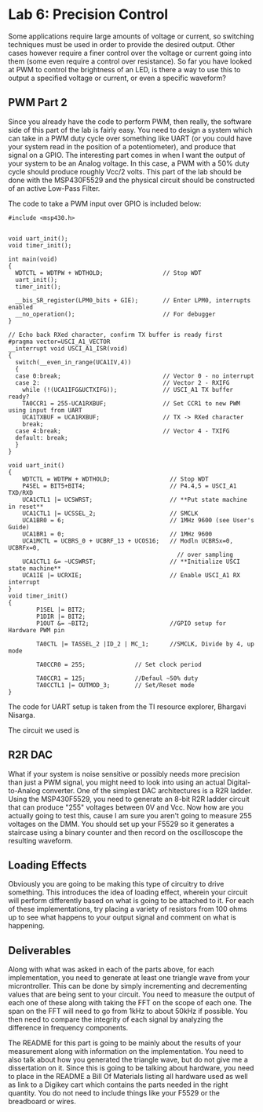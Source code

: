 # Lab 6: Precision Control
Some applications require large amounts of voltage or current, so switching techniques must be used in order to provide the desired output. Other cases however require a finer control over the voltage or current going into them (some even require a control over resistance). So far you have looked at PWM to control the brightness of an LED, is there a way to use this to output a specified voltage or current, or even a specific waveform?

## PWM Part 2
Since you already have the code to perform PWM, then really, the software side of this part of the lab is fairly easy. You need to design a system which can take in a PWM duty cycle over something like UART (or you could have your system read in the position of a potentiometer), and produce that signal on a GPIO. The interesting part comes in when I want the output of your system to be an Analog voltage. In this case, a PWM with a 50% duty cycle should produce roughly Vcc/2 volts. This part of the lab should be done with the MSP430F5529 and the physical circuit should be constructed of an active Low-Pass Filter.

The code to take a PWM input over GPIO is included below:

```
#include <msp430.h>


void uart_init();
void timer_init();

int main(void)
{
  WDTCTL = WDTPW + WDTHOLD;                 // Stop WDT
  uart_init();
  timer_init();

  __bis_SR_register(LPM0_bits + GIE);       // Enter LPM0, interrupts enabled
  __no_operation();                         // For debugger
}

// Echo back RXed character, confirm TX buffer is ready first
#pragma vector=USCI_A1_VECTOR
__interrupt void USCI_A1_ISR(void)
{
  switch(__even_in_range(UCA1IV,4))
  {
  case 0:break;                             // Vector 0 - no interrupt
  case 2:                                   // Vector 2 - RXIFG
    while (!(UCA1IFG&UCTXIFG));             // USCI_A1 TX buffer ready?
    TA0CCR1 = 255-UCA1RXBUF;                // Set CCR1 to new PWM using input from UART
    UCA1TXBUF = UCA1RXBUF;                  // TX -> RXed character
    break;
  case 4:break;                             // Vector 4 - TXIFG
  default: break;
  }
}

void uart_init()
{
    WDTCTL = WDTPW + WDTHOLD;                 // Stop WDT
    P4SEL = BIT5+BIT4;                        // P4.4,5 = USCI_A1 TXD/RXD
    UCA1CTL1 |= UCSWRST;                      // **Put state machine in reset**
    UCA1CTL1 |= UCSSEL_2;                     // SMCLK
    UCA1BR0 = 6;                              // 1MHz 9600 (see User's Guide)
    UCA1BR1 = 0;                              // 1MHz 9600
    UCA1MCTL = UCBRS_0 + UCBRF_13 + UCOS16;   // Modln UCBRSx=0, UCBRFx=0,
                                                // over sampling
    UCA1CTL1 &= ~UCSWRST;                     // **Initialize USCI state machine**
    UCA1IE |= UCRXIE;                         // Enable USCI_A1 RX interrupt
}
void timer_init()
{
        P1SEL |= BIT2;
        P1DIR |= BIT2;
        P1OUT &= ~BIT2;                       //GPIO setup for Hardware PWM pin

        TA0CTL |= TASSEL_2 |ID_2 | MC_1;      //SMCLK, Divide by 4, up mode

        TA0CCR0 = 255;              // Set clock period

        TA0CCR1 = 125;              //Defaul ~50% duty
        TA0CCTL1 |= OUTMOD_3;       // Set/Reset mode
}
```
The code for UART setup is taken from the TI resource explorer, Bhargavi Nisarga.

The circuit we used is


## R2R DAC
What if your system is noise sensitive or possibly needs more precision than just a PWM signal, you might need to look into using an actual Digital-to-Analog converter. One of the simplest DAC architectures is a R2R ladder. Using the MSP430F5529, you need to generate an 8-bit R2R ladder circuit that can produce "255" voltages between 0V and Vcc. Now how are you actually going to test this, cause I am sure you aren't going to measure 255 voltages on the DMM. You should set up your F5529 so it generates a staircase using a binary counter and then record on the oscilloscope the resulting waveform.

## Loading Effects
Obviously you are going to be making this type of circuitry to drive something. This introduces the idea of loading effect, wherein your circuit will perform differently based on what is going to be attached to it. For each of these implementations, try placing a variety of resistors from 100 ohms up to see what happens to your output signal and comment on what is happening.

## Deliverables
Along with what was asked in each of the parts above, for each implementation, you need to generate at least one triangle wave from your microntroller. This can be done by simply incrementing and decrementing values that are being sent to your circuit. You need to measure the output of each one of these along with taking the FFT on the scope of each one. The span on the FFT will need to go from 1kHz to about 50kHz if possible. You then need to compare the integrity of each signal by analyzing the difference in frequency components.

The README for this part is going to be mainly about the results of your measurement along with information on the implementation. You need to also talk about how you generated the triangle wave, but do not give me a dissertation on it. Since this is going to be talking about hardware, you need to place in the README a Bill Of Materials listing all hardware used as well as link to a Digikey cart which contains the parts needed in the right quantity. You do not need to include things like your F5529 or the breadboard or wires.
